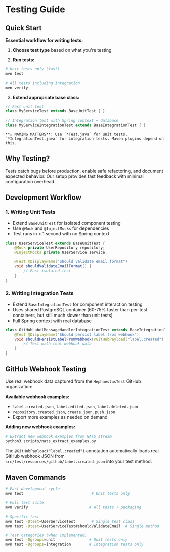 # Testing Guide

## Quick Start

**Essential workflow for writing tests:**

1. **Choose test type** based on what you're testing

2. **Run tests:**

```bash
# Unit tests only (fast)
mvn test

# All tests including integration
mvn verify
```

3. **Extend appropriate base class:**

```java
// Fast unit test
class MyServiceTest extends BaseUnitTest { }

// Integration test with Spring context + database
class MyServiceIntegrationTest extends BaseIntegrationTest { }
```

```{warning}
**⚠️ NAMING MATTERS**: Use `*Test.java` for unit tests, `*IntegrationTest.java` for integration tests. Maven plugins depend on this.
```

## Why Testing?

Tests catch bugs before production, enable safe refactoring, and document expected behavior. Our setup provides fast feedback with minimal configuration overhead.

## Development Workflow

### 1. Writing Unit Tests

- Extend `BaseUnitTest` for isolated component testing
- Use `@Mock` and `@InjectMocks` for dependencies
- Test runs in < 1 second with no Spring context

```java
class UserServiceTest extends BaseUnitTest {
    @Mock private UserRepository repository;
    @InjectMocks private UserService service;

    @Test @DisplayName("Should validate email format")
    void shouldValidateEmailFormat() {
        // Fast isolated test
    }
}
```

### 2. Writing Integration Tests

- Extend `BaseIntegrationTest` for component interaction testing
- Uses shared PostgreSQL container (60-75% faster than per-test containers, but still much slower than unit tests)
- Full Spring context with real database

```java
class GitHubLabelMessageHandlerIntegrationTest extends BaseIntegrationTest {
    @Test @DisplayName("Should persist label from webhook")
    void shouldPersistLabelFromWebhook(@GitHubPayload("label.created") GHEventPayload.Label payload) {
        // Test with real webhook data
    }
}
```

## GitHub Webhook Testing

Use real webhook data captured from the `HephaestusTest` GitHub organization:

**Available webhook examples:**

- `label.created.json`, `label.edited.json`, `label.deleted.json`
- `repository.created.json`, `create.json`, `push.json`
- Export more examples as needed on demand

**Adding new webhook examples:**

```bash
# Extract new webhook examples from NATS stream
python3 scripts/nats_extract_examples.py
```

The `@GitHubPayload("label.created")` annotation automatically loads real GitHub webhook JSON from `src/test/resources/github/label.created.json` into your test method.

## Maven Commands

```bash
# Fast development cycle
mvn test                              # Unit tests only

# Full test suite
mvn verify                           # All tests + packaging

# Specific test
mvn test -Dtest=UserServiceTest       # Single test class
mvn test -Dtest=UserServiceTest#shouldValidateEmail  # Single method

# Test categories (when implemented)
mvn test -Dgroups=unit               # Unit tests only
mvn test -Dgroups=integration        # Integration tests only
```

